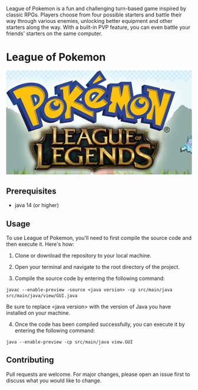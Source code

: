 League of Pokemon is a fun and challenging turn-based game inspired by classic RPGs. Players choose from four possible starters and battle their way through various enemies, unlocking better equipment and other starters along the way. With a built-in PVP feature, you can even battle your friends' starters on the same computer.

# League of Pokemon

![](images/leagueOfPokemon.jpg)

## Prerequisites

- java 14 (or higher)

## Usage

To use League of Pokemon, you'll need to first compile the source code and then execute it. Here's how:

1. Clone or download the repository to your local machine.

2. Open your terminal and navigate to the root directory of the project.

3. Compile the source code by entering the following command:

```
javac --enable-preview -source <java version> -cp src/main/java src/main/java/view/GUI.java
```
Be sure to replace \<java version\> with the version of Java you have installed on your machine.

4. Once the code has been compiled successfully, you can execute it by entering the following command:
```
java --enable-preview -cp src/main/java view.GUI
```


## Contributing
Pull requests are welcome. For major changes, please open an issue first to discuss what you would like to change.
